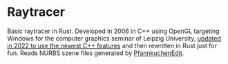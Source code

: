 # Raytracer

Basic raytracer in Rust.
Developed in 2006 in C++ using OpenGL targeting Windows for the computer graphics seminar of Leipzig University, [updated in 2022 to use the newest C++ features](https://github.com/konradhoeffner/raytracer) and then rewritten in Rust just for fun.
Reads NURBS szene files generated by [PfannkuchenEdit](https://github.com/konradhoeffner/pfannkuchenedit).
